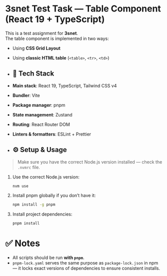 # 3snet Test Task — Table Component (React 19 + TypeScript)

This is a test assignment for **3snet**.  
The table component is implemented in two ways:
- Using **CSS Grid Layout**
- Using **classic HTML table** (`<table>`, `<tr>`, `<td>`)

- ## 🚀 Tech Stack

- **Main stack**: React 19, TypeScript, Tailwind CSS v4
- **Bundler**: Vite
- **Package manager**: pnpm
- **State management**: Zustand
- **Routing**: React Router DOM
- **Linters & formatters**: ESLint + Prettier

- ## ⚙️ Setup & Usage

> Make sure you have the correct Node.js version installed — check the `.nvmrc` file.
1. Use the correct Node.js version:
   ```bash
   nvm use
2. Install pnpm globally if you don’t have it:
   ```bash
   npm install -g pnpm
4. Install project dependencies:
   ```bash
   pnpm install

# ✅ Notes
- All scripts should be run **with `pnpm`**.
- `pnpm-lock.yaml` serves the same purpose as `package-lock.json` in npm — it locks exact versions of dependencies to ensure consistent installs.
